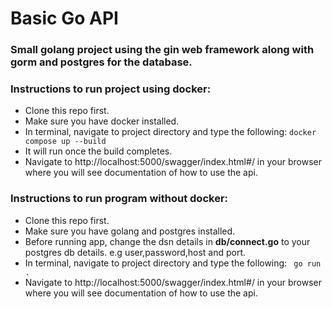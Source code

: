 # Basic Go API


### Small golang project using the gin web framework along with gorm and postgres for the database.

### Instructions to run project using docker:


- Clone this repo first.
- Make sure you have docker installed.
- In terminal, navigate to project directory and type the following:
``` docker compose up --build ```
- It will run once the build completes.
- Navigate to http://localhost:5000/swagger/index.html#/ in your browser where you will see documentation of how to use the api.

### Instructions to run program without docker:

- Clone this repo first.
- Make sure you have golang and postgres installed.
- Before running app, change the dsn details in **db/connect.go** to your postgres db details. e.g user,password,host and port.
- In terminal, navigate to project directory and type the following:
``` go run .```
- Navigate to http://localhost:5000/swagger/index.html#/ in your browser where you will see documentation of how to use the api.

